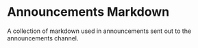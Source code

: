 # Announcements Markdown
A collection of markdown used in announcements sent out to the announcements channel.